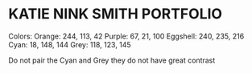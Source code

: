 # KATIE NINK SMITH PORTFOLIO


Colors: 
Orange: 244, 113, 42
Purple: 67, 21, 100
Eggshell: 240, 235, 216
Cyan: 18, 148, 144
Grey: 118, 123, 145

Do not pair the Cyan and Grey they do not have great contrast